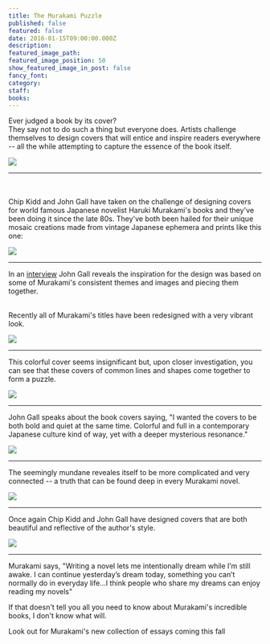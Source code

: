 ```yaml
---
title: The Murakami Puzzle
published: false
featured: false
date: 2016-01-15T09:00:00.000Z
description:
featured_image_path:
featured_image_position: 50
show_featured_image_in_post: false
fancy_font:
category:
staff:
books:
---
```



Ever judged a book by its cover?
<br>They say not to do such a thing but everyone does. Artists challenge themselves to design covers that will entice and inspire readers everywhere -- all the while attempting to capture the essence of the book itself.&nbsp;

![](/uploads/versions/_mg_1286---x----3276-2184x---.jpg)

---
<br>
<br>Chip Kidd and John Gall have taken on the challenge of designing covers for world famous Japanese novelist Haruki Murakami's books and they've been doing it since the late 80s. They've both been hailed for their unique mosaic creations made from vintage Japanese ephemera and prints like this one:

![](/uploads/versions/_mg_1311---x----3114-2076x---.jpg)

---

In an [interview](http://www.harukimurakami.com/resource_category/q_and_a) John Gall reveals the inspiration for the design was based on some of Murakami's consistent themes and images and piecing them together.&nbsp;

<br>Recently all of Murakami's titles have been redesigned with a very vibrant look.&nbsp;

![](/uploads/versions/_mg_1314---x----2889-2174x---.jpg)

---

This colorful cover seems insignificant but, upon closer investigation, you can see that these covers of common lines and shapes come together to form a puzzle. &nbsp;

![](/uploads/versions/_mg_1142---x----2824-1883x---.jpg)

---

John Gall speaks about the book covers saying, "I wanted the covers to be both bold and quiet at the same time. Colorful and full in a contemporary Japanese culture kind of way, yet with a deeper mysterious resonance."

![](/uploads/versions/_mg_1235---x----3276-2184x---.jpg)

---

The seemingly mundane reveales itself to be more complicated and very connected -- a truth that can be found deep in every Murakami novel. &nbsp;

![](/uploads/versions/_mg_1190---x----2184-3276x---.jpg)

---

Once again Chip Kidd and John Gall have designed covers that are both beautiful and reflective of the author's style.

![](/uploads/versions/_mg_1202---x----2135-2755x---.jpg)

---

Murakami says, "Writing a novel lets me intentionally dream while I’m still awake. I can continue yesterday’s dream today, something you can’t normally do in everyday life…I think people who share my dreams can enjoy reading my novels"

If that doesn't tell you all you need to know about Murakami's incredible books, I don't know what will.&nbsp;

Look out for Murakami's new collection of essays coming this fall
